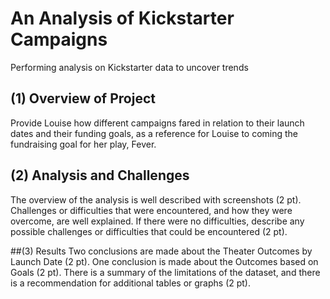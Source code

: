 # An Analysis of Kickstarter Campaigns
Performing analysis on Kickstarter data to uncover trends

## (1) Overview of Project
Provide Louise how different campaigns fared in relation to their launch dates and their funding goals, as a reference for Louise to coming the fundraising goal for her play, Fever. 

## (2) Analysis and Challenges
The overview of the analysis is well described with screenshots (2 pt).
Challenges or difficulties that were encountered, and how they were overcome, are well explained. If there were no difficulties, describe any possible challenges or difficulties that could be encountered (2 pt).

##(3) Results
Two conclusions are made about the Theater Outcomes by Launch Date (2 pt).
One conclusion is made about the Outcomes based on Goals (2 pt).
There is a summary of the limitations of the dataset, and there is a recommendation for additional tables or graphs (2 pt).

